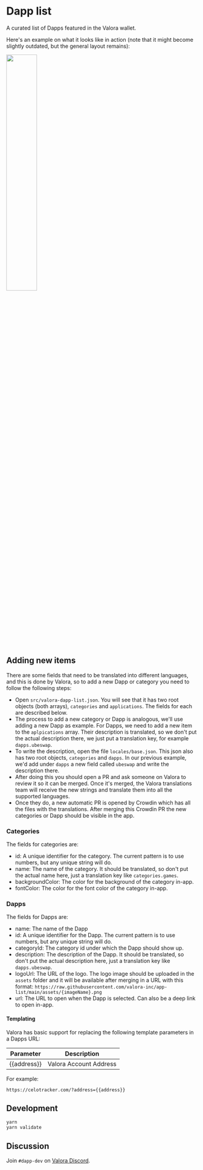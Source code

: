 # Dapp list

A curated list of Dapps featured in the Valora wallet.

Here's an example on what it looks like in action (note that it might become slightly outdated, but the general layout remains):

<img src="https://raw.githubusercontent.com/valora-inc/app-list/main/assets/in-app-example.png" width=40%>

## Adding new items

There are some fields that need to be translated into different languages, and this is done by Valora, so to add a new Dapp or category you need to follow the following steps:

- Open `src/valora-dapp-list.json`. You will see that it has two root objects (both arrays), `categories` and `applications`. The fields for each are described below.
- The process to add a new category or Dapp is analogous, we'll use adding a new Dapp as example. For Dapps, we need to add a new item to the `aplpications` array. Their description is translated, so we don't put the actual description there, we just put a translation key, for example `dapps.ubeswap`.
- To write the description, open the file `locales/base.json`. This json also has two root objects, `categories` and `dapps`. In our previous example, we'd add under `dapps` a new field called `ubeswap` and write the description there.
- After doing this you should open a PR and ask someone on Valora to review it so it can be merged. Once it's merged, the Valora translations team will receive the new strings and translate them into all the supported languages. 
- Once they do, a new automatic PR is opened by Crowdin which has all the files with the translations. After merging this Crowdin PR the new categories or Dapp should be visible in the app.

### Categories

The fields for categories are:

- id: A unique identifier for the category. The current pattern is to use numbers, but any unique string will do.
- name: The name of the category. It should be translated, so don't put the actual name here, just a translation key like `categories.games`.
- backgroundColor: The color for the background of the category in-app.
- fontColor: The color for the font color of the category in-app.

### Dapps

The fields for Dapps are:

- name: The name of the Dapp
- id: A unique identifier for the Dapp. The current pattern is to use numbers, but any unique string will do.
- categoryId: The category id under which the Dapp should show up.
- description: The description of the Dapp. It should be translated, so don't put the actual description here, just a translation key like `dapps.ubeswap`.
- logoUrl: The URL of the logo. The logo image should be uploaded in the `assets` folder and it will be available after merging in a URL with this format: `https://raw.githubusercontent.com/valora-inc/app-list/main/assets/{imageName}.png`
- url: The URL to open when the Dapp is selected. Can also be a deep link to open in-app.

#### Templating

Valora has basic support for replacing the following template
parameters in a Dapps URL:

| Parameter   | Description |
| ----------- | ----------- |
| {{address}} | Valora Account Address |

For example:

```
https://celotracker.com/?address={{address}}
```

## Development

```
yarn
yarn validate
```

## Discussion

Join `#dapp-dev` on [Valora Discord](https://valoraapp.co/discord).
